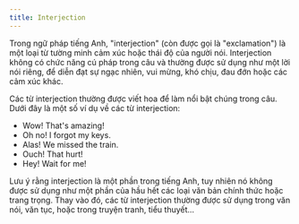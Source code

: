 ```yaml
---
title: Interjection
---
```


Trong ngữ pháp tiếng Anh, "interjection" (còn được gọi là "exclamation") là một loại từ tường minh cảm xúc hoặc thái độ của người nói. Interjection không có chức năng cú pháp trong câu và thường được sử dụng như một lời nói riêng, để diễn đạt sự ngạc nhiên, vui mừng, khó chịu, đau đớn hoặc các cảm xúc khác.

Các từ interjection thường được viết hoa để làm nổi bật chúng trong câu. Dưới đây là một số ví dụ về các từ interjection:

- Wow! That's amazing!
- Oh no! I forgot my keys.
- Alas! We missed the train.
- Ouch! That hurt!
- Hey! Wait for me!

Lưu ý rằng interjection là một phần trong tiếng Anh, tuy nhiên nó không được sử dụng như một phần của hầu hết các loại văn bản chính thức hoặc trang trọng. Thay vào đó, các từ interjection thường được sử dụng trong văn nói, văn tục, hoặc trong truyện tranh, tiểu thuyết...
